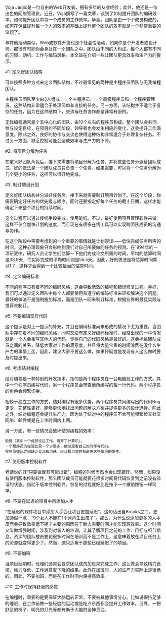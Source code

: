 Voja Janjic是一位自由的Web开发者，拥有多年的从业经验；此外，他还是一位出色的网络管理员。近日，Voja撰写了一篇文章，谈到了如何提升团队的编码效率，如何提升团队中每一个成员的工作效率。毕竟，团队是由一个个成员构成的，如何在保证提升每一个人的效率的基础上提升整个团队的效率就是一个非常重要的议题了。

与其他活动类似，Web或软件开发也是个社会性活动，如果你是个开发者或设计师，那很有可能你会身处在一个团队之中。团队由不同的人构成，每个人都有不同的习惯、动机、工作与编码风格。本文旨在介绍一些让团队更具效率和生产力的提示。

#1. 定义好团队结构

可以按照多种方式来定义团队结构，不过最常见的两种是主程序员团队与无我编程团队。

主程序员团队至少由3人组成：一个主程序员、一个高级程序员和一个程序管理员。这种结构非常适合于处理简单和直接的任务。另一方面，该结构并不适合于复杂的任务，因为在这种结构下，交流与任务协作都是非常有限的。

无我编程通常是个去中心化的团队，由10个左右的程序员构成。整个团队会共同参与设定目标，在项目的不同阶段，领导者也会发生相应的变化，这会提升工作满意度。除此之外，良好的协作与交流也使得这种结构非常适合于处理复杂任务。不过另一方面，缺乏控制可能会造成效率与生产力的下降。

#2. 将项目分解为任务

在定义好团队角色后，接下来需要将项目分解为任务，并将这些任务分派给团队成员。好的做法是一个团队成员只负责一个任务。如果需要，可以将一个任务分解为几个更小的任务，这样可以很好地完成。

#3. 制订项目计划

定义好团队结构并分派好任务后，接下来就需要制订项目计划了。在这个阶段，你需要确定好任务的优先级与顺序，同时还要指定好每个任务的截止日期，这样才能确定下来整个项目的持续时间。

这个过程可以通过传统手段完成：使用笔纸。不过，最好使用项目管理软件来做。这样不仅会加快计划的速度，而且现在有很多在线工具可以实现跨团队成员的沟通与协作。

在这个阶段中需要考虑到的一个重要的事情就是计划谬误——低估完成任务所需的时间。这种心理现象只会影响到我们对自己所要做的任务的预测。在1994年的一项研究中，研究人员让学生们估算一下他们完成论文所需的时间，平均的估算时间是33.9天，而实际完成的平均时间则是55.5天。因此，好的做法是将估算时间乘以1.7，这样才会得到一个比较恰当的估算时间。

#4. 定义编码标准

不同的程序员有着不同的编码风格，这会导致低效的编程和错误修复过程。幸好，我们可以通过定义团队中每个人都要使用和遵守的编码标准来轻松解决这个问题。最好的做法不是强制施加标准，而是团队一同来制订标准，根据业界的最佳实践与推荐来制订。

#5. 不要编辑现有代码

这个提示是对上一提示的补充，并且在编码标准尚未形成的情况下尤为重要。当团队中存在着不同的编码风格，同时又没有定义好编码标准时，经常出现的一种情况就是一个人会重写其他人的代码，觉得自己的代码风格是最好的。这会扰乱团队成员之间的关系，降低大家对工作的满意度，并且将大量宝贵的时间浪费在没什么生产力的事情上面。因此，建议大家不要这么做，如果怀疑或是发现有人这么做时要及时提出来。

#6. 考虑结对编程

结对编程是一种特别的开发技术，指的是两个程序员在一台电脑前工作的方式。其中一个程序员编写代码，另一个程序员会审查他所编写的每一行代码。两个程序员的角色会频繁切换。

相较于独立工作的方式，结对编程有很多优势。两个程序员共同编写出的代码Bug更少，完整性更好，能够更快地找出问题的解决方案并提供更多的设计选择。除此之外，结对编程还会提升生产力，因为处于结对中的程序员不太可能频繁检查社交网络、邮件或是在工作时间内上网。

另一方面，有一些情况会破坏结对编程的效率：

    脱离（其中一个成员没在工作，离开了计算机）。
    一个程序员的经验比另一个少很多，他总是看自己的同伴写代码。
    程序员彼此之间缺乏交流和沟通。应该极力监控和避免这些情况的发生。

#7. 使用版本控制软件

老话说的好“只要做就有可能出错”，编程的时候当然也会出现错误。然而，如果没有使用版本控制软件，那么团队成员可能就要花很多时间将代码恢复到之前没有错误的状态。借助于版本控制软件，恢复的过程就好比是按下一个撤销按钮一样简单。

#8. 不要在延迟的项目中再添加人手

“在延迟的软件项目中添加人手会让项目更加延迟”，这句话出自Brooks之口。更加通俗一点，“9个女人不能在1个月内生出孩子”。那么，为什么说添加更多的人手反而会导致效率低下呢？主要的原因在于新人需要时间才能实现高效率。这个时间又叫做增强时间，涉及到对新人的培训，让其了解项目之前的工作、目标与细节信息。资深的团队成员要花很多时间在培训而不是工作上，这意味着放在项目任务上的资源就变得更少了。然而，这只适用于那些已经延迟了的项目。

#9. 不要加班

当项目延期时，经理们通常会要求团队成员加班来完成工作。这么做会导致精力衰竭、动力降低、工作满意度下降的结果。此外在加班时，人的生产力实际上是很低的。因此，不要加班，而是在工作时间内保持高效率。

#10. 工作时保持舒服的感觉

在编程时，重要的是要保证大脑运转正常，不要被其他事情分心。比如说保持足够的睡眠、在工作前做一些轻度的运动或是吃点东西都会提升工作效率。另外，一把舒适的椅子、明亮的灯光等都有助于大脑的全神贯注。
